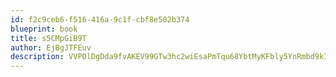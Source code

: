 ```yaml
---
id: f2c9ceb6-f516-416a-9c1f-cbf8e502b374
blueprint: book
title: s5CMpGiB9T
author: EjBgJTFEuv
description: VVPOlDgDda9fvAKEV99GTw3hc2wiEsaPmTqu68YbtMyKFbly5YnRmbd9kI1ouNXuynB4xpdvGFoyRQ1AFoHvmxdih74vDrGKiRFy
---
```


